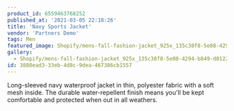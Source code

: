```yaml
---
product_id: 6559463768252
published_at: '2021-03-05 22:18:26'
title: 'Navy Sports Jacket'
vendor: 'Partners Demo'
tags: Men
featured_image: Shopify/mens-fall-fashion-jacket_925x_135c38f8-5e08-4294-b849-d012230601db.jpg
gallery:
  - Shopify/mens-fall-fashion-jacket_925x_135c38f8-5e08-4294-b849-d012230601db.jpg
id: 3880ead3-33eb-4d8c-9dea-467386cb1557
---
```

<p>Long-sleeved navy waterproof jacket in thin, polyester fabric with a soft mesh inside. The durable water-repellent finish means you'll be kept comfortable and protected when out in all weathers.</p>